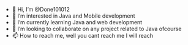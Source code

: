 - 👋 Hi, I’m @Done101012
- 👀 I’m interested in Java and Mobile development
- 🌱 I’m currently learning Java and web development
- 💞️ I’m looking to collaborate on any project related to Java ofcourse
- 📫 How to reach me, well you cant reach me I will reach 
